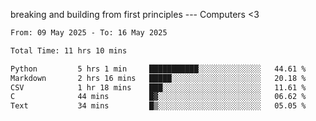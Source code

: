 breaking and building from first principles --- Computers <3

<!--START_SECTION:waka-->

```txt
From: 09 May 2025 - To: 16 May 2025

Total Time: 11 hrs 10 mins

Python         5 hrs 1 min     ███████████░░░░░░░░░░░░░░   44.61 %
Markdown       2 hrs 16 mins   █████░░░░░░░░░░░░░░░░░░░░   20.18 %
CSV            1 hr 18 mins    ███░░░░░░░░░░░░░░░░░░░░░░   11.61 %
C              44 mins         █▓░░░░░░░░░░░░░░░░░░░░░░░   06.62 %
Text           34 mins         █▒░░░░░░░░░░░░░░░░░░░░░░░   05.05 %
```

<!--END_SECTION:waka-->
